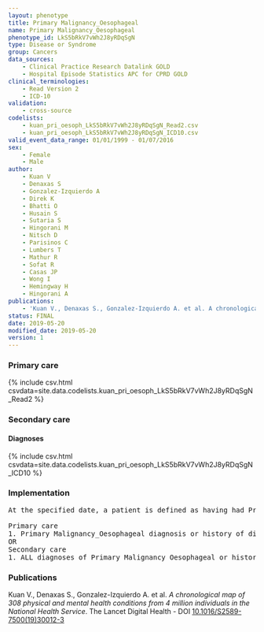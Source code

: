 ```yaml
---
layout: phenotype
title: Primary Malignancy_Oesophageal
name: Primary Malignancy_Oesophageal
phenotype_id: LkS5bRkV7vWh2J8yRDqSgN 
type: Disease or Syndrome
group: Cancers
data_sources: 
    - Clinical Practice Research Datalink GOLD
    - Hospital Episode Statistics APC for CPRD GOLD
clinical_terminologies: 
    - Read Version 2
    - ICD-10
validation: 
    - cross-source
codelists: 
    - kuan_pri_oesoph_LkS5bRkV7vWh2J8yRDqSgN_Read2.csv
    - kuan_pri_oesoph_LkS5bRkV7vWh2J8yRDqSgN_ICD10.csv
valid_event_data_range: 01/01/1999 - 01/07/2016
sex: 
    - Female
    - Male
author: 
    - Kuan V
    - Denaxas S
    - Gonzalez-Izquierdo A
    - Direk K
    - Bhatti O
    - Husain S
    - Sutaria S
    - Hingorani M
    - Nitsch D
    - Parisinos C
    - Lumbers T
    - Mathur R
    - Sofat R
    - Casas JP
    - Wong I
    - Hemingway H
    - Hingorani A
publications: 
    - 'Kuan V., Denaxas S., Gonzalez-Izquierdo A. et al. A chronological map of 308 physical and mental health conditions from 4 million individuals in the National Health Service. The Lancet Digital Health - DOI: 10.1016/S2589-7500(19)30012-3' 
status: FINAL
date: 2019-05-20
modified_date: 2019-05-20
version: 1
---
```

### Primary care 
{% include csv.html csvdata=site.data.codelists.kuan_pri_oesoph_LkS5bRkV7vWh2J8yRDqSgN_Read2 %}
### Secondary care 
#### Diagnoses 
{% include csv.html csvdata=site.data.codelists.kuan_pri_oesoph_LkS5bRkV7vWh2J8yRDqSgN_ICD10 %}
### Implementation 
<pre>At the specified date, a patient is defined as having had Primary Malignancy Oesophageal IF they meet the criteria for any of the following on or before the specified date. The earliest date on which the individual meets any of the following criteria on or before the specified date is defined as the first event date:

Primary care
1. Primary Malignancy_Oesophageal diagnosis or history of diagnosis during a consultation 
OR
Secondary care
1. ALL diagnoses of Primary Malignancy_Oesophageal or history of diagnosis during a hospitalization</pre> 
 
### Publications 
Kuan V., Denaxas S., Gonzalez-Izquierdo A. et al. _A chronological map of 308 physical and mental health conditions from 4 million individuals in the National Health Service_. The Lancet Digital Health - DOI <a href='https://www.thelancet.com/journals/landig/article/PIIS2589-7500(19)30012-3/fulltext'>10.1016/S2589-7500(19)30012-3</a>